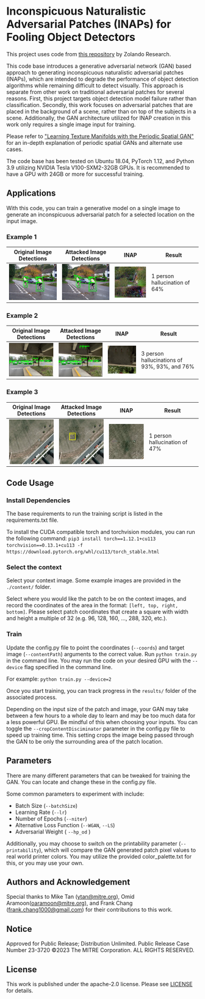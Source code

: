 # Inconspicuous Naturalistic Adversarial Patches (INAPs) for Fooling Object Detectors
This project uses code from [this repository](https://github.com/zalandoresearch/famos.git) by Zolando Research.

This code base introduces a generative adversarial network (GAN) based approach to generating inconspicuous naturalistic adversarial patches (INAPs), which are intended to degrade the performance of object detection algorithms while remaining difficult to detect visually. This approach is separate from other work on traditional adversarial patches for several reasons. First, this project targets object detection model failure rather than classification. Secondly, this work focuses on adversarial patches that are placed in the background of a scene, rather than on top of the subjects in a scene. Additionally, the GAN architecture utilized for INAP creation in this work only requires a single image input for training.

Please refer to ["Learning Texture Manifolds with the Periodic Spatial GAN"](http://arxiv.org/abs/1811.09236) for an in-depth explanation of periodic spatial GANs and alternate use cases.

The code base has been tested on Ubuntu 18.04, PyTorch 1.12, and Python 3.9 utilizing NVIDIA Tesla V100-SXM2-32GB GPUs. It is recommended to have a GPU with 24GB or more for successful training.

## Applications
With this code, you can train a generative model on a single image to generate an inconspicuous adversarial patch for a selected location on the input image. 

### Example 1

| Original Image Detections| Attacked Image Detections |INAP |Result |
|--|--|--|--|
| <img src="./content/readme/original_sample1.png" width="250"> | <img src="./content/readme/attacked_sample1.png" width="250"> | <img src="./content/readme/inap_sample1.png" width="200"> | 1 person hallucination of 64% |


### Example 2

| Original Image Detections| Attacked Image Detections |INAP |Result |
|--|--|--|--|
| <img src="./content/readme/original_sample2.png" width="250"> | <img src="./content/readme/attacked_sample2.png" width="250"> | <img src="./content/readme/inap_sample2.png" width="200"> |3 person hallucinations of 93%, 93%, and 76% |


### Example 3

| Original Image Detections| Attacked Image Detections |INAP |Result |
|--|--|--|--|
| <img src="./content/readme/original_sample3.png" width="200"> | <img src="./content/readme/attacked_sample3.png" width="200"> | <img src="./content/readme/inap_sample3.png" width="200"> | 1 person hallucination of 47%|


## Code Usage

### Install Dependencies
The base requirements to run the training script is listed in the requirements.txt file.

To install the CUDA compatible torch and torchvision modules, you can run the following command: 
`pip3 install torch==1.12.1+cu113 torchvision==0.13.1+cu113 -f https://download.pytorch.org/whl/cu113/torch_stable.html`

### Select the context
Select your context image. Some example images are provided in the `./content/` folder.

Select where you would like the patch to be on the context images, and record the coordinates of the area in the format: `[left, top, right, bottom]`. Please select patch coordinates that create a square with width and height a multiple of 32 (e.g. 96, 128, 160, ..., 288, 320, etc.).

### Train 
Update the config.py file to point the coordinates (`--coords`) and target image (`--contentPath`) arguments to the correct value.
Run `python train.py` in the command line. You may run the code on your desired GPU with the `--device` flag specified in the command line. 

For example: 
`python train.py --device=2`

Once you start training, you can track progress in the `results/` folder of the associated process.

Depending on the input size of the patch and image, your GAN may take between a few hours to a whole day to learn and may be too much data for a less powerful GPU. Be mindful of this when choosing your inputs. You can toggle the `--cropContentDisciminator` parameter in the config.py file to speed up training time. This setting crops the image being passed through the GAN to be only the surrounding area of the patch location.

## Parameters

There are many different parameters that can be tweaked for training the GAN. You can locate and change these in the config.py file. 

Some common parameters to experiment with include:
- Batch Size (`--batchSize`)
- Learning Rate (`--lr`)
- Number of Epochs (`--niter`)
- Alternative Loss Function (`--WGAN`, `--LS`)
- Adversarial Weight ( `--hp_od` )

Additionally, you may choose to switch on the printability parameter (`--printability`), which will compare the GAN generated patch pixel values to real world printer colors. You may utilize the provided color_palette.txt for this, or you may use your own.

## Authors and Acknowledgement
Special thanks to Mike Tan (ytan@mitre.org), Omid Aramoon(oaramoon@mitre.org), and Frank Chang (frank.chang1000@gmail.com) for their contributions to this work.

## Notice
Approved for Public Release; Distribution Unlimited. Public Release Case Number 23-3720
©2023 The MITRE Corporation. ALL RIGHTS RESERVED.

## License
This work is published under the apache-2.0 license. Please see [LICENSE](./LICENSE) for details.
